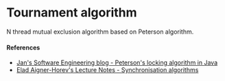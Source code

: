 # Tournament algorithm

N thread mutual exclusion algorithm based on Peterson algorithm.

#### References

- [Jan's Software Engineering blog - Peterson's locking algorithm in Java](http://janonsoftware.blogspot.com/2013/03/petersons-locking-algorithm-in-java.html)
- [Elad Aigner-Horev's Lecture Notes - Synchronisation algorithms](https://www.ariel.ac.il/wp/elad-horev/wp-content/uploads/sites/283/2020/03/Sync.pdf)

